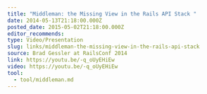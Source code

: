 ```yaml
---
title: "Middleman: the Missing View in the Rails API Stack "
date: 2014-05-13T21:18:00.000Z
posted_date: 2015-05-02T21:18:00.000Z
editor_recommends:
type: Video/Presentation
slug: links/middleman-the-missing-view-in-the-rails-api-stack
source: Brad Gessler at RailsConf 2014
link: https://youtu.be/-q_oUyEHiEw
video: https://youtu.be/-q_oUyEHiEw
tool:
  - tool/middleman.md
---
```


